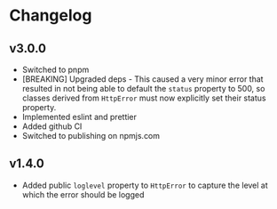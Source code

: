 Changelog
================================================================

## v3.0.0

* Switched to pnpm
* [BREAKING] Upgraded deps - This caused a very minor error that resulted in not being able to default the `status`
  property to 500, so classes derived from `HttpError` must now explicitly set their status property.
* Implemented eslint and prettier
* Added github CI
* Switched to publishing on npmjs.com

## v1.4.0

* Added public `loglevel` property to `HttpError` to capture the level at which the error
  should be logged

